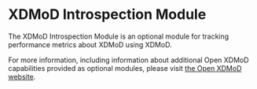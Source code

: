 # XDMoD Introspection Module

The XDMoD Introspection Module is an optional module for
tracking performance metrics about XDMoD using XDMoD.

For more information, including information about additional Open XDMoD
capabilities provided as optional modules, please visit
[the Open XDMoD website](http://open.xdmod.org).
